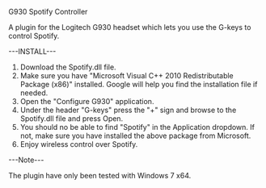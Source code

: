 G930 Spotify Controller

A plugin for the Logitech G930 headset which lets you use the G-keys to control Spotify.

---INSTALL---

1. Download the Spotify.dll file.
2. Make sure you have "Microsoft Visual C++ 2010 Redistributable Package (x86)" installed.
   Google will help you find the installation file if needed.
2. Open the "Configure G930" application.
3. Under the header "G-keys" press the "+" sign and browse to the Spotify.dll file and press Open.
4. You should no be able to find "Spotify" in the Application dropdown.
   If not, make sure you have installed the above package from Microsoft.
5. Enjoy wireless control over Spotify.

---Note---

The plugin have only been tested with Windows 7 x64.
